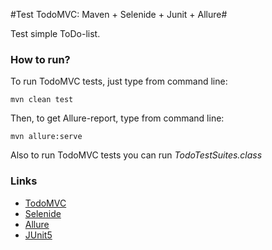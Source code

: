 #Test TodoMVC: Maven + Selenide + Junit + Allure#

Test simple ToDo-list.

### How to run? ###

To run TodoMVC tests, just type from command line:

`
mvn clean test
`

Then, to get Allure-report, type from command line:

`
mvn allure:serve
`

Also to run TodoMVC tests you can run *TodoTestSuites.class*


### Links ###
* [TodoMVC](http://todomvc.com/examples/backbone/)
* [Selenide](http://ru.selenide.org/)
* [Allure](https://github.com/allure-framework/allure2)
* [JUnit5](https://junit.org/junit5/)